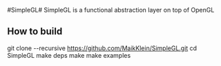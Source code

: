 #SimpleGL#
SimpleGL is a functional abstraction layer on top of OpenGL

## How to build

git clone --recursive https://github.com/MaikKlein/SimpleGL.git
cd SimpleGL
make deps
make
make examples
